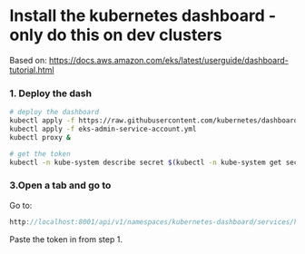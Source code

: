 # Install the kubernetes dashboard - only do this on dev clusters

Based on: https://docs.aws.amazon.com/eks/latest/userguide/dashboard-tutorial.html

### 1. Deploy the dash

```bash
# deploy the dashboard
kubectl apply -f https://raw.githubusercontent.com/kubernetes/dashboard/v2.0.5/aio/deploy/recommended.yaml
kubectl apply -f eks-admin-service-account.yml
kubectl proxy &

# get the token
kubectl -n kube-system describe secret $(kubectl -n kube-system get secret | grep eks-admin | awk '{print $1}') | grep token: | awk '{print $2}'
```

### 3.Open a tab and go to
Go to:
```js
http://localhost:8001/api/v1/namespaces/kubernetes-dashboard/services/https:kubernetes-dashboard:/proxy/#!/login
```

Paste the token in from step 1.